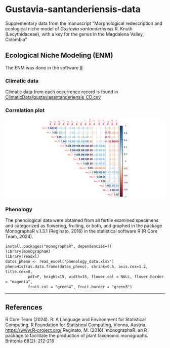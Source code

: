 # Gustavia-santanderiensis-data
Supplementary data from the manuscript "Morphological redescription and ecological niche model of <i>Gustavia santanderiensis</i> R. Knuth (Lecythidaceae), with a key for the genus in the Magdalena Valley, Colombia"

## Ecological Niche Modeling (ENM)
The ENM was done in the software [R](https://www.r-project.org/)

### Climatic data
Climatic data from each occurrence record is found in [ClimaticData/gustaviasantanderiensis_CD.csv](ClimaticData/gustaviasantanderiensis_CD.csv)

### Correlation plot
![Correlation variables](Figures/Correlation_variables.png)

### Phenology
The phenological data were obtained from all fertile examined specimens and categorized as flowering, fruiting, or both, and graphed in the package MonographaR v.1.3.1 (Reginato, 2016) in the statistical software R (R Core Team, 2024). 

```
install.packages("monographaR", dependencies=T)
library(monographaR)
library(readxl)
datos_pheno <- read_excel("phenology_data.xlsx")
phenoHist(as.data.frame(datos_pheno), shrink=0.5, axis.cex=1.2, title.cex=0, 
          pdf=F, height=15, width=15, flower.col = NULL, flower.border = "magenta", 
          fruit.col = "green4", fruit.border = "green3")
```

---
## References


R Core Team (2024). R: A Language and Environment for Statistical Computing. R Foundation for Statistical Computing, Vienna, Austria. https://www.R-project.org/
Reginato, M. (2016). monographaR: an R package to facilitate the production of plant taxonomic monographs. Brittonia 68(2): 212-216


